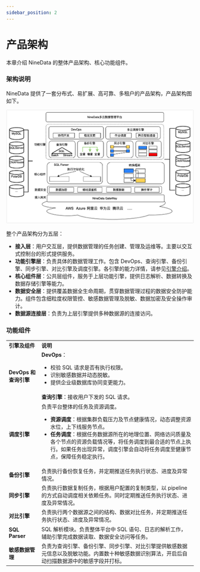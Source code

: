 ```yaml
---
sidebar_position: 2
---
```




# 产品架构


本章介绍 NineData 的整体产品架构、核心功能组件。

### 架构说明

NineData 提供了一套分布式、易扩展、高可靠、多租户的产品架构，产品架构图如下。

![architecture](image/architecture.png)

整个产品架构分为五层：

- **接入层**：用户交互层，提供数据管理的任务创建、管理及运维等。主要以交互式控制台的形式提供服务。
- **功能引擎层**：负责具体的数据管理工作。包含 DevOps、查询引擎、备份引擎、同步引擎、对比引擎及调度引擎。各引擎的能力详情，请参见[引擎介绍](#功能组件)。
- **核心组件层**：公共层组件，服务于上层功能引擎，提供日志解析、数据转换及数据存储引擎等能力。
- **数据安全层**：提供覆盖数据全生命周期，贯穿数据管理过程的数据安全防护能力。组件包含细粒度权限管控、敏感数据管理及脱敏、数据加密及安全操作审计。
- **数据源连接层**：负责为上层引擎提供多种数据源的连接访问。

### 功能组件

<table>
  <tr>
    <td><b>引擎及组件</b></td>
    <td><b>说明</b></td>
  </tr>
  <tr>
    <td rowspan="2"><b>DevOps 和查询引擎</b></td>
    <td><b>DevOps</b>：
      <ul>
        <li>校验 SQL 请求是否有执行权限。</li>
        <li>识别敏感数据并动态脱敏。</li>
        <li>提供企业级数据库协同变更能力。</li>
      </ul></td>
  </tr>
  <tr>
    <td><b>查询引擎</b>：接收用户下发的 SQL 请求。</td>
  </tr>
  <tr>
    <td><b>调度引擎</b></td>
    <td>负责平台整体的任务及资源调度。
      <ul>
        <li><b>资源调度</b>：根据集群负载压力及节点健康情况，动态调整资源水位，上下线服务节点。</li>
        <li><b>任务调度</b>：根据任务数据源所在的地理位置、网络访问质量及各个节点的资源负载情况等，将任务调度到最合适的节点上执行。如果任务出现异常，调度引擎会自动将任务调度至健康节点，保障任务稳定执行。</li>
      </ul>
    </td>
  </tr>
  <tr>
    <td><b>备份引擎</b></td>
    <td>负责执行备份恢复任务，并定期推送任务执行状态、进度及异常情况。</td>
  </tr>
  <tr>
    <td><b>同步引擎</b></td>
    <td>负责执行数据复制任务，根据用户配置的复制类型，以 pipeline 的方式自动调度相关依赖任务。同时定期推送任务执行状态、进度及异常情况。</td>
  </tr>
  <tr>
    <td><b>对比引擎</b></td>
    <td>负责执行两个数据源之间的结构、数据对比任务，并定期推送任务执行状态、进度及异常情况。</td>
  </tr>
  <tr>
    <td><b>SQL Parser</b></td>
    <td>SQL 解析模块。负责整体平台中 SQL 语句、日志的解析工作，辅助引擎完成数据读取、数据安全访问等任务。</td>
  </tr>
  <tr>
    <td><b>敏感数据管理</b></td>
    <td>负责为查询引擎、备份引擎、同步引擎、对比引擎提供敏感数据元信息以及脱敏功能。内置数十种敏感数据识别算法，开启后自动扫描数据源中的敏感字段并打标。</td>
  </tr>
</table>



